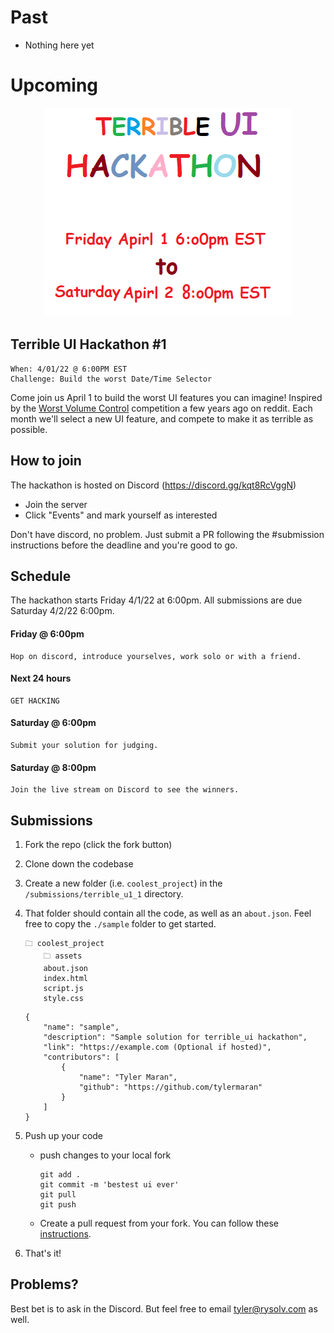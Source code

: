 # Past

-   Nothing here yet

# Upcoming

<p align="center">
  <img src="./assets/terrible_ui.png" />
</p>

## Terrible UI Hackathon #1

```
When: 4/01/22 @ 6:00PM EST
Challenge: Build the worst Date/Time Selector
```

Come join us April 1 to build the worst UI features you can imagine! Inspired by the [Worst Volume Control](https://uxdesign.cc/the-worst-volume-control-ui-in-the-world-60713dc86950) competition a few years ago on reddit. Each month we'll select a new UI feature, and compete to make it as terrible as possible.

## How to join

The hackathon is hosted on Discord (https://discord.gg/kqt8RcVggN)

-   Join the server
-   Click "Events" and mark yourself as interested

Don't have discord, no problem. Just submit a PR following the #submission instructions before the deadline and you're good to go.

## Schedule

The hackathon starts Friday 4/1/22 at 6:00pm. All submissions are due Saturday 4/2/22 6:00pm.

#### Friday @ 6:00pm

    Hop on discord, introduce yourselves, work solo or with a friend.

#### Next 24 hours

    GET HACKING

#### Saturday @ 6:00pm

    Submit your solution for judging.

#### Saturday @ 8:00pm

    Join the live stream on Discord to see the winners.

## Submissions

1. Fork the repo (click the fork button)
2. Clone down the codebase
3. Create a new folder (i.e. `coolest_project`) in the `/submissions/terrible_u1_1` directory.
4. That folder should contain all the code, as well as an `about.json`. Feel free to copy the `./sample` folder to get started.

    ```
    🗀 coolest_project
        🗀 assets
        about.json
        index.html
        script.js
        style.css
    ```

    ```
    {
        "name": "sample",
        "description": "Sample solution for terrible_ui hackathon",
        "link": "https://example.com (Optional if hosted)",
        "contributors": [
            {
                "name": "Tyler Maran",
                "github": "https://github.com/tylermaran"
            }
        ]
    }
    ```

5. Push up your code

    - push changes to your local fork
        ```
        git add .
        git commit -m 'bestest ui ever'
        git pull
        git push
        ```
    - Create a pull request from your fork. You can follow these [instructions](https://docs.github.com/en/pull-requests/collaborating-with-pull-requests/proposing-changes-to-your-work-with-pull-requests/creating-a-pull-request-from-a-fork).

6. That's it!

## Problems?

Best bet is to ask in the Discord. But feel free to email tyler@rysolv.com as well. 
